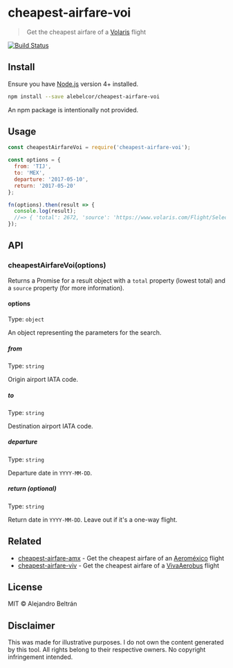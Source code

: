 # cheapest-airfare-voi

>️ Get the cheapest airfare of a [Volaris](https://www.volaris.com) flight

[![Build Status](https://img.shields.io/travis/alebelcor/cheapest-airfare-voi/master.svg)](https://travis-ci.org/alebelcor/cheapest-airfare-voi)

## Install

Ensure you have [Node.js](https://nodejs.org) version 4+ installed.

```bash
npm install --save alebelcor/cheapest-airfare-voi
```

An npm package is intentionally not provided.

## Usage

```js
const cheapestAirfareVoi = require('cheapest-airfare-voi');

const options = {
  from: 'TIJ',
  to: 'MEX',
  departure: '2017-05-10',
  return: '2017-05-20'
};

fn(options).then(result => {
  console.log(result);
  //=> { 'total': 2672, 'source': 'https://www.volaris.com/Flight/Select?o1=TIJ&d1=MEX&dd1=05/10/2017&o2=MEX&d2=TIJ&dd2=05/20/2017&cc=MXN' }
}); 
```

## API

### cheapestAirfareVoi(options)

Returns a Promise for a result object with a `total` property (lowest total) and a `source` property (for more information).

#### options

Type: `object`

An object representing the parameters for the search.

##### from

Type: `string`

Origin airport IATA code.

##### to

Type: `string`

Destination airport IATA code.

##### departure

Type: `string`

Departure date in `YYYY-MM-DD`.

##### return _(optional)_

Type: `string`

Return date in `YYYY-MM-DD`. Leave out if it's a one-way flight.

## Related

* [cheapest-airfare-amx](https://github.com/alebelcor/cheapest-airfare-amx) - Get the cheapest airfare of an [Aeroméxico](https://aeromexico.com) flight
* [cheapest-airfare-viv](https://github.com/alebelcor/cheapest-airfare-viv) - Get the cheapest airfare of a [VivaAerobus](https://www.vivaaerobus.com) flight

## License

MIT © Alejandro Beltrán

## Disclaimer

This was made for illustrative purposes.
I do not own the content generated by this tool.
All rights belong to their respective owners.
No copyright infringement intended.
